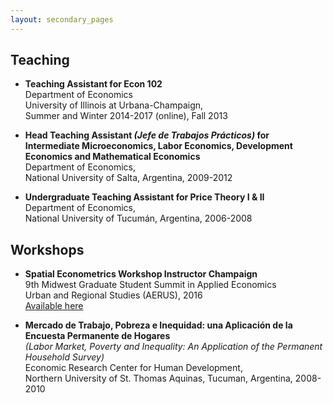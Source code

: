 ```yaml
---
layout: secondary_pages
---
```


## Teaching

- **Teaching Assistant for Econ 102**<br>
	 Department of Economics<br>
	University of Illinois at Urbana-Champaign,<br>
	 Summer and Winter 2014-2017 (online), Fall 2013

- **Head Teaching Assistant *(Jefe de Trabajos Prácticos)* for Intermediate Microeconomics, Labor Economics, Development Economics and  Mathematical Economics**<br>
	Department of Economics, <br>
	National University of Salta, Argentina, 2009-2012

- **Undergraduate Teaching Assistant for Price Theory I & II**<br>
	Department of Economics, <br>
	National University of Tucumán, Argentina, 2006-2008

## Workshops

- **Spatial Econometrics Workshop Instructor Champaign** <br>
  9th Midwest Graduate Student Summit in Applied Economics <br>
  Urban and Regional Studies (AERUS), 2016 <br>
  [Available here](http://www.econ.uiuc.edu/~lab/workshop/)



- **Mercado de Trabajo, Pobreza e Inequidad: una Aplicación de la Encuesta Permanente de Hogares** <br>
	*(Labor Market, Poverty and Inequality: An Application of the Permanent Household Survey)* <br>
	Economic Research Center for Human Development, <br>
	Northern University of St. Thomas Aquinas, Tucuman, Argentina, 2008-2010

